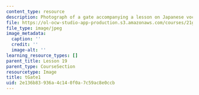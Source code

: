 ```yaml
---
content_type: resource
description: Photograph of a gate accompanying a lesson on Japanese vocabulary.
file: https://ol-ocw-studio-app-production.s3.amazonaws.com/courses/21g-504-japanese-iv-spring-2009/2e136b83936a4c140f0a7c59ac8e0ccb_tGate1.jpg
file_type: image/jpeg
image_metadata:
  caption: ''
  credit: ''
  image-alt: ''
learning_resource_types: []
parent_title: Lesson 19
parent_type: CourseSection
resourcetype: Image
title: tGate1
uid: 2e136b83-936a-4c14-0f0a-7c59ac8e0ccb
---
```

